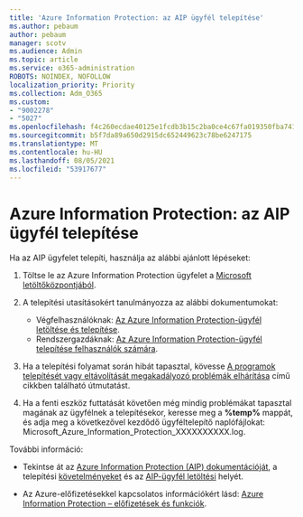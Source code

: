 ```yaml
---
title: 'Azure Information Protection: az AIP ügyfél telepítése'
ms.author: pebaum
author: pebaum
manager: scotv
ms.audience: Admin
ms.topic: article
ms.service: o365-administration
ROBOTS: NOINDEX, NOFOLLOW
localization_priority: Priority
ms.collection: Adm_O365
ms.custom:
- "9002278"
- "5027"
ms.openlocfilehash: f4c260ecdae40125e1fcdb3b15c2ba0ce4c67fa019350fba7413d9db9b53d070
ms.sourcegitcommit: b5f7da89a650d2915dc652449623c78be6247175
ms.translationtype: MT
ms.contentlocale: hu-HU
ms.lasthandoff: 08/05/2021
ms.locfileid: "53917677"
---
```

# <a name="azure-information-protection-aip-client-installation"></a>Azure Information Protection: az AIP ügyfél telepítése

Ha az AIP ügyfelet telepíti, használja az alábbi ajánlott lépéseket:

1. Töltse le az Azure Information Protection ügyfelet a [Microsoft letöltőközpontjából](https://www.microsoft.com/download/details.aspx?id=53018).

2. A telepítési utasításokért tanulmányozza az alábbi dokumentumokat:

    - Végfelhasználóknak: [Az Azure Information Protection-ügyfél letöltése és telepítése](https://docs.microsoft.com/azure/information-protection/rms-client/install-client-app).
    - Rendszergazdáknak: [Az Azure Information Protection-ügyfél telepítése felhasználók számára](https://docs.microsoft.com/azure/information-protection/rms-client/client-admin-guide-install).

3. Ha a telepítési folyamat során hibát tapasztal, kövesse [A programok telepítését vagy eltávolítását megakadályozó problémák elhárítása](https://support.microsoft.com/help/17588/windows-fix-problems-that-block-programs-being-installed-or-removed) című cikkben található útmutatást.

4. Ha a fenti eszköz futtatását követően még mindig problémákat tapasztal magának az ügyfélnek a telepítésekor, keresse meg a **%temp%** mappát, és adja meg a következővel kezdődő ügyféltelepítő naplófájlokat: Microsoft_Azure_Information_Protection_XXXXXXXXXX.log.

További információ:

- Tekintse át az [Azure Information Protection (AIP) dokumentációját](https://docs.microsoft.com/azure/information-protection/what-is-information-protection), a telepítési [követelményeket](https://docs.microsoft.com/azure/information-protection/get-started/requirements) és az [AIP-ügyfél letöltési](https://www.microsoft.com/download/details.aspx?id=53018) helyét.

- Az Azure-előfizetésekkel kapcsolatos információkért lásd: [Azure Information Protection – előfizetések és funkciók](https://azure.microsoft.com/pricing/details/information-protection).
